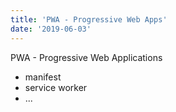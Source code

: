 ```yaml
---
title: 'PWA - Progressive Web Apps'
date: '2019-06-03'
---
```


PWA - Progressive Web Applications

- manifest
- service worker
- ...